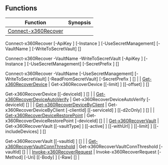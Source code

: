 ## Functions

| Function | Synopsis |
| --- | --- |
| [Connect-x360Recover](./docs/Connect-x360Recover.md) | 
Connect-x360Recover [-ApiKey <string>] [-Instance <string>] [-UseSecretManagement] [-VaultName <string>] [-WriteToSecretVault] [<CommonParameters>]

Connect-x360Recover -VaultName <string> -WriteToSecretVault [-ApiKey <string>] [-Instance <string>] [-UseSecretManagement] [-SecretPrefix <string>] [<CommonParameters>]

Connect-x360Recover -VaultName <string> [-UseSecretManagement] [-WriteToSecretVault] [-ReadFromSecretVault] [-SecretPrefix <string>] [<CommonParameters>]
 |
| [Get-x360RecoverDevice](./docs/Get-x360RecoverDevice.md) | 
Get-x360RecoverDevice [[-limit] <long>] [[-offset] <long>] [<CommonParameters>]

Get-x360RecoverDevice [[-deviceId] <long>] [<CommonParameters>]
 |
| [Get-x360RecoverDeviceAutoVerify](./docs/Get-x360RecoverDeviceAutoVerify.md) | 
Get-x360RecoverDeviceAutoVerify [-deviceId] <long> [<CommonParameters>]
 |
| [Get-x360RecoverDeviceByClient](./docs/Get-x360RecoverDeviceByClient.md) | 
Get-x360RecoverDeviceByClient [-clientId] <long> [[-serviceId] <string>] [[-d2cOnly] <bool>] [<CommonParameters>]
 |
| [Get-x360RecoverDeviceRestorePoint](./docs/Get-x360RecoverDeviceRestorePoint.md) | 
Get-x360RecoverDeviceRestorePoint [-deviceId] <long> [<CommonParameters>]
 |
| [Get-x360RecoverVault](./docs/Get-x360RecoverVault.md) | 
Get-x360RecoverVault [[-vaultType] <string>] [[-active] <bool>] [[-withUrl] <bool>] [[-limit] <long>] [[-includeDevices] <bool>] [<CommonParameters>]

Get-x360RecoverVault [[-vaultId] <int>] [<CommonParameters>]
 |
| [Get-x360RecoverVaultConnThreshold](./docs/Get-x360RecoverVaultConnThreshold.md) | 
Get-x360RecoverVaultConnThreshold [-vaultId] <int> [<CommonParameters>]
 |
| [Invoke-x360RecoverRequest](./docs/Invoke-x360RecoverRequest.md) | 
Invoke-x360RecoverRequest [-Method] <string> [-Uri] <string> [[-Body] <string>] [-Raw] [<CommonParameters>]
 |

#
